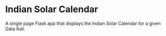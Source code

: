 # Indian Solar Calendar

A single page Flask app that displays the Indian Solar Calendar for a given Gata Kali.
